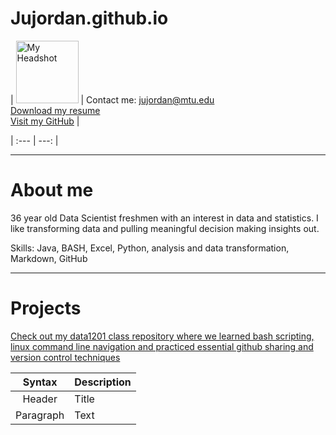 # Jujordan.github.io


| <img src="{{ Jujordan.github.io }}/MTU_headshot.jpg" alt="My Headshot" width="100" height="auto">  | Contact me: jujordan@mtu.edu <br>
[Download my resume](Jordan%20Justin%20Resume%2009-24-2024%202.pdf) <br> [Visit my GitHub](https://github.com/Jujordan) | 

| :--- | ---: | 



---
# About me 
36 year old Data Scientist freshmen with an interest in data and statistics. I like transforming data and pulling meaningful decision making insights out.

Skills: Java, BASH, Excel, Python, analysis and data transformation, Markdown, GitHub

---
# Projects
  [Check out my data1201 class repository where we learned bash scripting, linux command line navigation and practiced essential github sharing and version control techniques](https://github.com/Jujordan/data1201)



| Syntax | Description |
| :---: | ----------- |
| Header | Title |
| Paragraph | Text |
